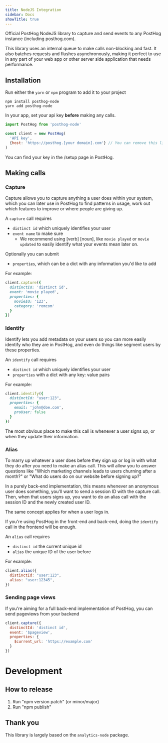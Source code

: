```yaml
---
title: NodeJS Integration
sidebar: Docs
showTitle: true
---
```


Official PostHog NodeJS library to capture and send events to any PostHog instance (including posthog.com).

This library uses an internal queue to make calls non-blocking and fast. It also batches requests and flushes asynchronously, making it perfect to use in any part of your web app or other server side application that needs performance.

## Installation 

Run either the `yarn` or `npm` program to add it to your project

```shell script
npm install posthog-node
yarn add posthog-node
```

In your app, set your api key **before** making any calls.

```javascript
import PostHog from 'posthog-node'

const client = new PostHog(
  'API key',
  {host: 'https://posthog.[your domain].com'} // You can remove this line if you're using app.posthog.com
)
```

You can find your key in the /setup page in PostHog.

## Making calls

### Capture

Capture allows you to capture anything a user does within your system, which you can later use in PostHog to find patterns in usage, work out which features to improve or where people are giving up.

A `capture` call requires
 - `distinct id` which uniquely identifies your user
 - `event name` to make sure 
   - We recommend using [verb] [noun], like `movie played` or `movie updated` to easily identify what your events mean later on.

Optionally you can submit
- `properties`, which can be a dict with any information you'd like to add

For example:
```ruby
client.capture({
  distinctId: 'distinct id',
  event: 'movie played',
  properties: {
    movieId: '123',
    category: 'romcom'
  }
})
```

### Identify
Identify lets you add metadata on your users so you can more easily identify who they are in PostHog, and even do things like segment users by these properties.

An `identify` call requires
- `distinct id` which uniquely identifies your user
- `properties` with a dict with any key: value pairs 

For example:
```ruby
client.identify({
  distinctId: "user:123",
  properties: {
    email: 'john@doe.com',
    proUser: false
  }
})
```

The most obvious place to make this call is whenever a user signs up, or when they update their information.

### Alias

To marry up whatever a user does before they sign up or log in with what they do after you need to make an alias call. This will allow you to answer questions like "Which marketing channels leads to users churning after a month?" or "What do users do on our website before signing up?"

In a purely back-end implementation, this means whenever an anonymous user does something, you'll want to send a session ID with the capture call. Then, when that users signs up, you want to do an alias call with the session ID and the newly created user ID.

The same concept applies for when a user logs in.

If you're using PostHog in the front-end and back-end, doing the `identify` call in the frontend will be enough.

An `alias` call requires
- `distinct id` the current unique id
- `alias` the unique ID of the user before

For example:
```js
client.alias({
  distinctId: "user:123",
  alias: "user:12345",
})
```

### Sending page views

If you're aiming for a full back-end implementation of PostHog, you can send pageviews from your backend

```js
client.capture({
  distinctId: 'distinct id',
  event: '$pageview',
  properties: {
    $current_url: 'https://example.com'
  }
})
```

# Development

## How to release
1. Run "npm version patch" (or minor/major)
2. Run "npm publish"

## Thank you

This library is largely based on the `analytics-node` package.
